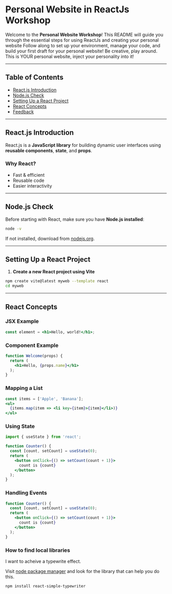 # Personal Website in ReactJs Workshop

Welcome to the **Personal Website Workshop**! This README will guide you through the essential steps for using ReactJs and creating your personal website Follow along to set up your environment, manage your code, and build your first draft for your personal website! Be creative, play around. This is YOUR personal website, inject your personality into it!

---

## Table of Contents
- [React.js Introduction](#reactjs-introduction)
- [Node.js Check](#nodejs-check)
- [Setting Up a React Project](#setting-up-a-react-project)
- [React Concepts](#react-concepts)
- [Feedback](#feedback)

---

## React.js Introduction
React.js is a **JavaScript library** for building dynamic user interfaces using **reusable components**, **state**, and **props**.

### Why React?
- Fast & efficient  
- Reusable code  
- Easier interactivity

---

## Node.js Check
Before starting with React, make sure you have **Node.js installed**:
```bash
node -v
```

If not installed, download from [nodejs.org](https://nodejs.org).

---

## Setting Up a React Project
1. **Create a new React project using Vite**
```bash
npm create vite@latest myweb --template react
cd myweb
```

---


## React Concepts

### JSX Example
```jsx
const element = <h1>Hello, world!</h1>;
```

### Component Example
```jsx
function Welcome(props) {
  return (
    <h1>Hello, {props.name}</h1>
  );
}
```

### Mapping a List
```jsx
const items = ['Apple', 'Banana'];
<ul>
  {items.map(item => <li key={item}>{item}</li>)}
</ul>
```

### Using State
```jsx
import { useState } from 'react';

function Counter() {
  const [count, setCount] = useState(0);
  return (
    <button onClick={() => setCount(count + 1)}>
      count is {count}
    </button>
  );
}
```

### Handling Events
```jsx
function Counter() {
  const [count, setCount] = useState(0);
  return (
    <button onClick={() => setCount(count + 1)}>
      count is {count}
    </button>
  );
}
```

### How to find local libraries

I want to acheive a typewrite effect.

Visit [node package manager](https://www.npmjs.com/) and look for the library that can help you do this.

```
npm install react-simple-typewriter
```